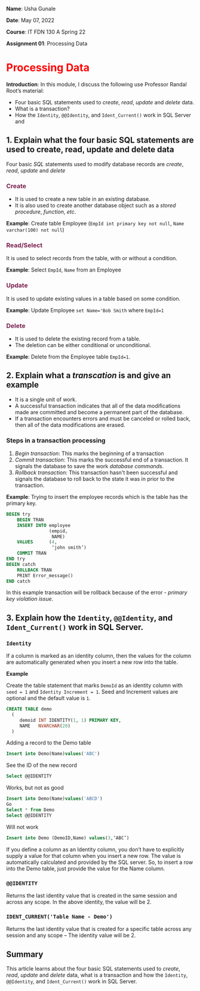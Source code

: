 


**Name**: Usha Gunale  

**Date**: May 07, 2022  

**Course**: IT FDN 130 A Spring 22 

**Assignment 01**: Processing Data 

 

# <span style="color:red">Processing Data</span>

**Introduction**: In this module, I discuss the following use Professor Randal Root’s material: 

- Four basic SQL statements used to *create*, *read*, *update* and *delete* data. 
- What is a transaction?
- How the `Identity`, `@@Identity`, and `Ident_Current()` work in SQL Server and 

## 1.	Explain what the four basic SQL statements are used to create, read, update and delete data 

Four basic *SQL* statements used to modify database records are *create*, *read*, *update* and *delete*

### <span style="font-variant=small-caps;color:#7b2251">Create</span>

- It is used to create a new table in an existing database. 
- It is also used to create another database object such as a *stored procedure*, *function*, *etc*.

**Example**: Create table Employee (`EmpId int primary key not null`, `Name varchar(100) not null`)

### <span style="font-variant=small-caps;color:#7b2251">Read/Select</span>

It is used to select records from the table, with or without a condition.

**Example**: Select `EmpId`, `Name` from an Employee 

### <span style="font-variant=small-caps;color:#7b2251">Update</span>

It is used to update existing values in a table based on some condition.

**Example**: Update Employee `set Name='Bob Smith` where `EmpId=1`

### <span style="font-variant=small-caps;color:#7b2251">Delete</span>

- It is used to delete the existing record from a table.
- The deletion can be either conditional or unconditional.

**Example**: Delete from the Employee table `EmpId=1`.

## 2. Explain what a *transcation* is and give an example

- It is a single unit of work. 
- A successful transaction indicates that all of the data modifications made are committed and become a permanent part of the database. 
- If a transaction encounters errors and must be canceled or rolled back, then all of the data modifications are erased.

### Steps in a transaction processing

1. *Begin transaction*: This marks the beginning of a transaction
2. *Commit transaction*: This marks the successful end of a transaction. It signals the database to save the work *database commands*.
3. *Rollback transaction*: This transaction hasn't been successful and signals the database to roll back to the state it was in prior to the transaction.

**Example**: Trying to insert the employee records which is the table has the primary key.


```sql
BEGIN try
    BEGIN TRAN
    INSERT INTO employee
                (empid,
                 NAME)
    VALUES      (4,
                 ‘john smith’)
    COMMIT TRAN
END try
BEGIN catch
    ROLLBACK TRAN
    PRINT Error_message()
END catch 
```

In this example transaction will be rollback because of the error -  *primary key violation issue*. 

## 3. Explain how the `Identity`, `@@Identity`, and `Ident_Current()` work in SQL Server.

### `Identity`

If a column is marked as an identity column, then the values for the column are automatically generated when you insert a new row into the table. 

**Example**

Create the table statement that marks `DemoId` as an identity column with `seed = 1` and `Identity Increment = 1`. Seed and Increment values are optional and the default value is `1`.


```sql
CREATE TABLE demo
  (
     demoid INT IDENTITY(1, 1) PRIMARY KEY,
     NAME   NVARCHAR(20)
  ) 
```
Adding a record to the Demo table
```sql
Insert into Demo(Name)values('ABC')
```
See the ID of the new record

```sql
Select @@IDENTITY
```
Works, but not as good

```sql
Insert into Demo(Name)values('ABCD')
Go
Select * from Demo
Select @@IDENTITY
```
Will not work

```sql
Insert into Demo (DemoID,Name) values(3,‘ABC’)
```

If you define a column as an Identity column, you don’t have to explicitly supply a value for that column when you insert a new row. The value is automatically calculated and provided by the SQL server. So, to insert a row into the Demo table, just provide the value for the Name column.


### `@@IDENTITY` 

Returns the last identity value that is created in the same session and across any scope. In the above identity, the value will be 2.

### `IDENT_CURRENT('Table Name - Demo')`

Returns the last identity value that is created for a specific table across any session and any scope – The identity value will be 2.

## Summary

This article learns about the four basic SQL statements used to *create*, *read*, *update* and *delete* data, what is a transaction and how the `Identity`, `@@Identity`, and `Ident_Current()` work in SQL Server.









